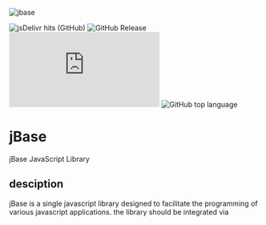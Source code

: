 ![jbase](https://github.com/k37z3r/jBase/assets/105192630/e749d4b4-9134-4307-a404-50dc0b258a55)

![jsDelivr hits (GitHub)](https://img.shields.io/jsdelivr/gh/hy/k37z3r/jBase?style=plastic&labelColor=rgb(255%2C127%2C0))
![GitHub Release](https://img.shields.io/github/v/release/k37z3r/jBase?style=plastic&labelColor=rgb(0%2C0%2C255))
![GitHub file size in bytes](https://img.shields.io/github/size/k37z3r/jBase/jBase.js?style=plastic&labelColor=rgb(0%2C255%2C0))
![GitHub top language](https://img.shields.io/github/languages/top/k37z3r/jBase?style=plastic&labelColor=rgb(255%2C255%2C0))





# jBase
jBase JavaScript Library

## desciption
jBase is a single javascript library designed to facilitate the programming of various javascript applications.
the library should be integrated via <script> in the head area.
```
<head>
    <script type="text/javascript" src="./jBase.js" defer="defer"></script>
</head>
```
or use a CDN
```
<head>
    <script type="text/javascript" src="https://cdn.jsdelivr.net/gh/k37z3r/jBase@main/jBase.js" defer="defer"></script>
</head>
```

## using

> [!NOTE]
> ### ready()
> ```
> $(document).ready(function(){
>  //codes
> });
> ```
> 
> ### each()
> ```
> $('a').each(function(e){
>     $(e).html('example text');
> }); //like forEach
> ```
> 
> ### addClass()
> ```
> $('span').addClass('red'); //set class="red"
> ```
> 
> ### removeClass()
> ```
> $('span').removeClass('red'); //remove red from class="red"
> ```
> 
> ### hasClass()
> ```
> console.log($('span').hasClass('red')) //returns true / false 
> ```
> 
> ### css()
> ```
> $('span').css({
>     color:'red'
> }) //set style="color:red;"
> ```
> 
> ### attr()
> ```
> $('#span').attr('class') //returns the classselector
> ```
> ```
> $('#span').attr('class', 'example') //set class="example"
> ```
>
> ### html()
> ```
> $('div').html() //gets the innerHTML 
> ```
> ```
> $('div').html('x') //add the innerHTML 
> ```
> 
> ### prepend()
> ```
> let h1=document.createElement('h1');
> h1.innerHTML='this is a heading';
> $('div').prepend(h1) //prepend the node
> ```
> ```
> $('div').prepend('hello') //prepend the string 
> ```
> 
> ### append()
> ```
> let h1=document.createElement('h1');
> h1.innerHTML='this is a heading';
> $('div').append(h1) //append the node
> ```
> ```
> $('div').append('hello') //append the string 
> ```
> 
> ### hide()
> ```
> $('div').hide() //set display: none;
> ```
> 
> ### show()
> ```
> $('div').show() //set display: block;
> ```
> 
> ### on()
> ```
> $('div').on('click',function(){
>     alert('message: click has been executed')
> })
> ```
> 
> ### $.ajax()
> ```
> $.ajax({
>     url:'example.php',
>     type:'post',
>     data:{
>         name:'Joydeep',
>         password: '123abc123'
>     },
>     success: function(res){
>         console.log(res)
>     }
> }) // a simple XMLHttpRequest()
> ```
> 
> ### toggleSlide()
> ```
> $("#menuopener').on("click", function(){
>     $("#menu").toggleSlide(
>         {
>             timer: "fast",  // fast = 200ms / moderate = 500ms / slow = 800ms or set time like: timer: "150ms"
>             transition: "ease", // standard = linear
>             transform: {
>                 in: "translateX(0%)", // standard = translateY(0%)
>                 out: "translateX(100%)" // standard = translateY(100%)
>             }
>         }
>     )
> });
> ```

> [!TIP]
> ### chaining
> ```
> $('span').addClass('red').removeClass('blue');
> ```
> 
> ### bind event to parent
> ```
> $(document).on('click','div',function(){
>     alert('x')
> }) 
> ```
> 
> ### use more than one selector and/or event
> ```
> $('#username, #password').on('input, change, blur, focus','div',function(){
>     alert('x')
> }) 
> ```

## License
> [!IMPORTANT]
> The code is hosted and developed in the [jBase GitHub repository](https://github.com/k37z3r/jBase)
> 
> jBase © 2024 by Sven Reddemann is licensed under [Attribution-NonCommercial-ShareAlike 4.0 International](http://creativecommons.org/licenses/by-nc-sa/4.0/).

